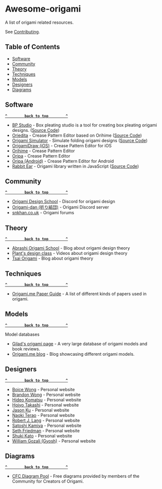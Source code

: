 # Awesome-origami
A list of origami related resources.

See [Contributing](.github/CONTRIBUTING.md).

## Table of Contents

- [Software](#software)
- [Community](#community)
- [Theory](#theory)
- [Techniques](#techniques)
- [Models](#models)
- [Designers](#designers)
- [Diagrams](#diagrams)

## Software

**[`^        back to top        ^`](#)**

- [BP Studio](https://bpstudio.abstreamace.com/) - Box pleating studio is a tool for creating box pleating origami designs. ([Source Code](https://github.com/bp-studio/box-pleating-studio))
- [Oriedita](https://oriedita.github.io) - Crease Pattern Editor based on Orihime ([Source Code](https://github.com/oriedita/oriedita))
- [Origami Simulator](https://origamisimulator.org/) - Simulate folding origami designs ([Source Code](https://github.com/amandaghassaei/OrigamiSimulator))
- [OrigamiDraw (iOS)](https://apps.apple.com/us/app/origamidraw/id1268158815) - Crease Pattern Editor for iOS
- [Orihime](http://mt777.html.xdomain.jp/) - Crease Pattern Editor
- [Oripa](https://github.com/oripa/oripa) - Crease Pattern Editor 
- [Oripa (Android)](https://play.google.com/store/apps/details?id=com.origamitoolbox.oripa&gl=US) - Crease Pattern Editor for Android
- [Rabbit Ear](https://rabbitear.org/book/) - Origami library written in JavaScript ([Source Code](https://github.com/robbykraft/Origami))

## Community

**[`^        back to top        ^`](#)**

- [Origami Design School](https://discord.gg/dJbrYgYHPS) - Discord for origami design
- [Origami-dan (折り紙団)](https://disboard.org/server/553401275127955476) - Origami Discord server
- [snkhan.co.uk](https://snkhan.co.uk/forum/index.php) - Origami forums

## Theory

**[`^        back to top        ^`](#)**

- [Abrashi Origami School](https://abrashiorigami.com/) - Blog about origami design theory
- [Plant's design class](https://youtube.com/playlist?list=PL6CCJHQcukwXKpuGuBkVaVx4WgItD4WO9) - Videos about origami design theory
- [Tsai Origami](https://origami.abstreamace.com/) - Blog about origami theory

## Techniques

**[`^        back to top        ^`](#)**

- [Origami.me Paper Guide](https://origami.me/paper/) - A list of different kinds of papers used in origami.

## Models

**[`^        back to top        ^`](#)**

Model databases

- [Gilad's origami page](https://giladorigami.com) - A very large database of origami models and book reviews.
- [Origami.me blog](https://origami.me/blog/) - Blog showcasing different origami models.

## Designers

**[`^        back to top        ^`](#)**

- [Boice Wong](https://www.obb.design/gallery) - Personal website
- [Brandon Wong](https://web.mit.edu/wongb/www/origami/) - Personal website
- [Hideo Komatsu](https://komatsu.origami.jp/) - Personal website
- [Hojyo Takashi](https://hojyo.origami.jp/) - Personal website
- [Jason Ku](http://jasonku.mit.edu/gallery.html) - Personal website
- [Naoki Terao](https://naokigami.com/) - Personal website
- [Robert J. Lang](https://langorigami.com/) - Personal website
- [Satoshi Kamiya](https://www.folders.jp/index.html) - Personal website
- [Seth Friedman](http://friedmanorigami.com/) - Personal website
- [Shuki Kato](https://shukigk.wixsite.com/shukikato) - Personal website
- [William Gozali (Gyosh)](https://wg-origami.blogspot.com/p/gallery.html) - Personal website

## Diagrams

**[`^        back to top        ^`](#)**

- [CFC Diagram Pool](https://cfcorigami.com/diagram-pool) - Free diagrams provided by members of the Community for Creators of Origami.
